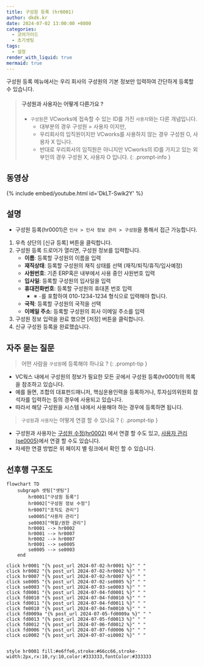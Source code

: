 ```yaml
---
title: 구성원 등록 (hr0001)
author: dkdk.kr
date: 2024-07-02 13:00:00 +0800
categories:
  - 코어가이드
  - 초기셋팅
tags:
  - 설정
render_with_liquid: true
mermaid: true
---
```

구성원 등록 메뉴에서는 우리 회사의 구성원의 기본 정보만 입력하여 간단하게 등록할 수 있습니다.

> #### 구성원과 사용자는 어떻게 다른가요 ?
> - `구성원`은 VCworks에 접속할 수 있는 ID를 가진 `사용자`와는 다른 개념입니다.
> 	- 대부분의 경우 구성원 = 사용자 이지만,
> 	- 우리회사의 임직원이지만 VCworks를 사용하지 않는 경우 구성원 O, 사용자 X 입니다.
> 	- 반대로 우리회사의 임직원은 아니지만 VCworks의 ID를 가지고 있는 외부인의 경우 구성원 X, 사용자 O 입니다.
{: .prompt-info }

## 동영상

{% include embed/youtube.html id='DkLT-Swik2Y' %}

## 설명

- 구성원 등록(hr0001)은 `인사 > 인사 정보 관리 > 구성원`을 통해서 접근 가능합니다.

1. 우측 상단의 [신규 등록] 버튼을 클릭합니다.
2. 구성원 등록 드로어가 열리면, 구성원 정보를 입력합니다.
	* **이름**: 등록할 구성원의 이름을 입력
	- **재직상태**: 등록할 구성원의 재직 상태를 선택 (재직/퇴직/휴직/입사예정)
	- **사원번호**: 기존 ERP혹은 내부에서 사용 중인 사원번호 입력
	- **입사일**: 등록할 구성원의 입사일을 입력
	- **휴대전화번호**: 등록할 구성원의 휴대폰 번호 입력
		- ※ `-`를 포함하여 010-1234-1234 형식으로 입력해야 합니다.
	- **국적**: 등록할 구성원의 국적을 선택
	- **이메일 주소**: 등록할 구성원의 회사 이메일 주소를 입력
3. 구성원 정보 입력을 완료 했으면 [저장] 버튼을 클릭합니다.
4. 신규 구성원 등록을 완료했습니다.


## 자주 묻는 질문

> 어떤 사람을 `구성원`에 등록해야 하나요 ?
{: .prompt-tip }
- VC웍스 내에서 구성원의 정보가 필요한 모든 곳에서 구성원 등록(hr0001)의 목록을 참조하고 있습니다.
- 예를 들면, 조합의 대표펀드매니저, 핵심운용인력을 등록하거나, 투자심의위원회 참석자를 입력하는 등의 경우에 사용되고 있습니다.
- 따라서 해당 구성원을 시스템 내에서 사용해야 하는 경우에 등록하면 됩니다.

> `구성원`과 `사용자`는 어떻게 연결 할 수 있나요 ?
{: .prompt-tip }
- 구성원과 사용자는 [구성원 수정(hr0002)](https://guide.vcworks.kr/posts/hr0002/) 에서 연결 할 수도 있고, [사용자 관리(se0005)](https://guide.vcworks.kr/posts/se0005/)에서 연결 할 수도 있습니다.
- 자세한 연결 방법은 위 페이지 별 링크에서 확인 할 수 있습니다.


## 선후행 구조도

```mermaid
flowchart TD
    subgraph 셋팅["셋팅"]
        hr0001["구성원 등록"]
        hr0002["구성원 정보 수정"]
        hr0007["조직도 관리"]
        se0005["사용자 관리"]
        se0003["역할/권한 관리"]
        hr0001 --> hr0002
        hr0001 --> hr0007
        hr0002 --> hr0007
        hr0001 --> se0005
        se0005 --> se0003
    end

click hr0001 "{% post_url 2024-07-02-hr0001 %}" " "
click hr0002 "{% post_url 2024-07-02-hr0002 %}" " "
click hr0007 "{% post_url 2024-07-02-hr0007 %}" " "
click se0005 "{% post_url 2024-07-02-se0005 %}" " "
click se0003 "{% post_url 2024-07-03-se0003 %}" " "
click fd0001 "{% post_url 2024-07-04-fd0001 %}" " "
click fd0010 "{% post_url 2024-07-04-fd0010 %}" " "
click fd0011 "{% post_url 2024-07-04-fd0011 %}" " "
click fm0010 "{% post_url 2024-07-04-fm0010 %}" " "
click fd0009a "{% post_url 2024-07-05-fd0009a %}" " "
click fd0013 "{% post_url 2024-07-05-fd0013 %}" " "
click fd0012 "{% post_url 2024-07-06-fd0012 %}" " "
click fd0006 "{% post_url 2024-07-07-fd0006 %}" " "
click oi0002 "{% post_url 2024-07-07-oi0002 %}" " "


style hr0001 fill:#e6ffe6,stroke:#66cc66,stroke-width:2px,rx:10,ry:10,color:#333333,fontColor:#333333
```
